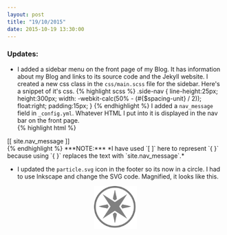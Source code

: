 ```yaml
---
layout: post
title: "19/10/2015"
date: 2015-10-19 13:30:00
---
```

### Updates:
* I added a sidebar menu on the front page of my Blog.  It has information about my Blog and links to its source code and the Jekyll website.  I created a new css class in the `css/main.scss` file for the sidebar.  Here's a snippet of it's css.
{% highlight scss %}
.side-nav {
    line-height:25px;
    height:300px;
    width: -webkit-calc(50% - (#{$spacing-unit} / 2));
    float:right;
    padding:15px;
}
{% endhighlight %}
I added a `nav_message` field in `_config.yml`.  Whatever HTML I put into it is displayed in the nav bar on the front page.  
{% highlight html %}
<nav class="side-nav">
[[ site.nav_message ]]
</nav>
{% endhighlight %}
***NOTE:*** *I have used `[ ]` here to represent `{ }` because using `{ }` replaces the text with `site.nav_message`.*


* I updated the `particle.svg` icon in the footer so its now in a circle.  I had to use Inkscape and change the SVG code.  Magnified, it looks like this.
<center><img src="/particle.svg" width="100px" height="100px"></center>
